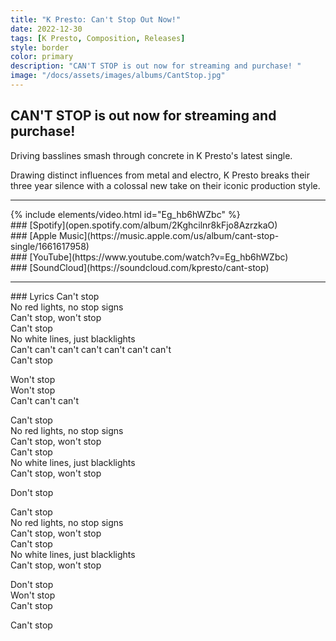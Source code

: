 ```yaml
---
title: "K Presto: Can't Stop Out Now!"
date: 2022-12-30
tags: [K Presto, Composition, Releases]
style: border
color: primary
description: "CAN'T STOP is out now for streaming and purchase! "
image: "/docs/assets/images/albums/CantStop.jpg"
---
```


## CAN'T STOP is out now for streaming and purchase!

Driving basslines smash through concrete in K Presto's latest single.

Drawing distinct influences from metal and electro, K Presto breaks their three year silence with a colossal new take on their iconic production style.

<hr>
{% include elements/video.html id="Eg_hb6hWZbc" %}

<div class="row" markdown="1">
<div class="col" markdown="1">
### [Spotify](open.spotify.com/album/2Kghcilnr8kFjo8AzrzkaO)
</div>

<div class="col" markdown="1">
### [Apple Music](https://music.apple.com/us/album/cant-stop-single/1661617958)
</div>

<div class="col" markdown="1">
### [YouTube](https://www.youtube.com/watch?v=Eg_hb6hWZbc)
</div>

<div class="col" markdown="1">
### [SoundCloud](https://soundcloud.com/kpresto/cant-stop)
</div>

</div>
<hr>
### Lyrics
Can't stop<br>
No red lights, no stop signs<br>
Can't stop, won't stop<br>
Can't stop<br>
No white lines, just blacklights<br>
Can't can't can't can't can't can't can't<br>
Can't stop<br>

Won't stop<br>
Won't stop<br>
Can't can't can't<br>

Can't stop<br>
No red lights, no stop signs<br>
Can't stop, won't stop<br>
Can't stop<br>
No white lines, just blacklights<br>
Can't stop, won't stop<br>

Don't stop<br>

Can't stop<br>
No red lights, no stop signs<br>
Can't stop, won't stop<br>
Can't stop<br>
No white lines, just blacklights<br>
Can't stop, won't stop<br>

Don't stop<br>
Won't stop<br>
Can't stop<br>

Can't stop